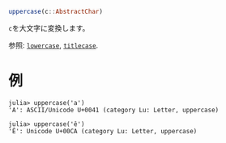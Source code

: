 ```julia
uppercase(c::AbstractChar)
```

`c`を大文字に変換します。

参照: [`lowercase`](@ref), [`titlecase`](@ref).

# 例

```jldoctest
julia> uppercase('a')
'A': ASCII/Unicode U+0041 (category Lu: Letter, uppercase)

julia> uppercase('ê')
'Ê': Unicode U+00CA (category Lu: Letter, uppercase)
```

